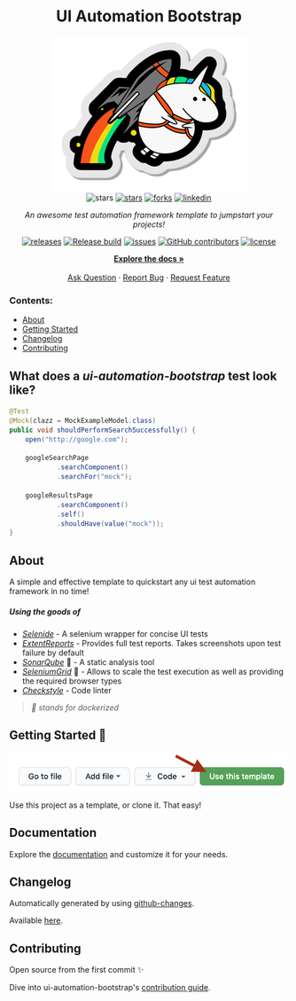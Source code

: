 <h1 align="center">UI Automation Bootstrap</h1>

<div align="center">

<img src="docs/img/my_unicorn.png" alt="logo"/>

<br>

<img src="https://img.shields.io/static/v1?label=%F0%9F%8C%9F&message=If%20Useful&style=style=flat&color=BC4E99" alt="stars"/>
<a href="https://github.com/sergiomartins8/ui-automation-bootstrap/stargazers"><img src="https://img.shields.io/github/stars/sergiomartins8/ui-automation-bootstrap" alt="stars"/></a>
<a href="https://github.com/sergiomartins8/ui-automation-bootstrap/network/members"><img src="https://img.shields.io/github/forks/sergiomartins8/ui-automation-bootstrap" alt="forks"/></a>
<a href="https://www.linkedin.com/in/sergiomartins8/"><img src="https://img.shields.io/badge/-sergiomartins8-blue?logo=Linkedin&logoColor=white&link=https://www.linkedin.com/in/sergiomartins8/" alt="linkedin"/></a>

<i>An awesome test automation framework template to jumpstart your projects!</i>

<a href="https://github.com/sergiomartins8/ui-automation-bootstrap/releases"><img src="https://img.shields.io/github/v/release/sergiomartins8/ui-automation-bootstrap" alt="releases"/></a>
<a href="https://github.com/sergiomartins8/ui-automation-bootstrap/actions?query=workflow%3Arelease"><img src="https://github.com/sergiomartins8/ui-automation-bootstrap/workflows/release/badge.svg" alt="Release build"/></a>
<a href="https://github.com/sergiomartins8/ui-automation-bootstrap/issues"><img src="https://img.shields.io/github/issues/sergiomartins8/ui-automation-bootstrap" alt="issues"/></a>
<a href="https://github.com/sergiomartins8/ui-automation-bootstrap/graphs/contributors"><img alt="GitHub contributors" src="https://img.shields.io/github/contributors/sergiomartins8/ui-automation-bootstrap" alt="contributors"></a>
<a href="https://github.com/sergiomartins8/ui-automation-bootstrap/blob/master/LICENSE"><img src="https://img.shields.io/github/license/sergiomartins8/ui-automation-bootstrap" alt="license"/></a>

<p>
<a href="https://github.com/sergiomartins8/ui-automation-bootstrap"><strong>Explore the docs »</strong></a>
<br />
<br />
<a href="https://github.com/sergiomartins8/ui-automation-bootstrap">Ask Question</a>
·
<a href="https://github.com/sergiomartins8/ui-automation-bootstrap/issues">Report Bug</a>
·
<a href="https://github.com/sergiomartins8/ui-automation-bootstrap/issues">Request Feature</a>
</p>

</div>

### Contents:
* [About](#about)
* [Getting Started](#getting-started-)
* [Changelog](#changelog)
* [Contributing](#contributing)

## What does a _ui-automation-bootstrap_ test look like?
```java
@Test
@Mock(clazz = MockExampleModel.class)
public void shouldPerformSearchSuccessfully() {
    open("http://google.com");

    googleSearchPage
            .searchComponent()
            .searchFor("mock");

    googleResultsPage
            .searchComponent()
            .self()
            .shouldHave(value("mock"));
}
```

## About
A simple and effective template to quickstart any ui test automation framework in no time!

##### Using the goods of 
* _[Selenide](https://github.com/selenide/selenide)_ - A selenium wrapper for concise UI tests
* _[ExtentReports](https://extentreports.com/)_ - Provides full test reports. Takes screenshots upon test failure by default
* _[SonarQube](https://www.sonarqube.org/)_ 🐳 - A static analysis tool
* _[SeleniumGrid](https://github.com/SeleniumHQ/docker-selenium)_ 🐳 - Allows to scale the test execution as well as providing the required browser types
* _[Checkstyle](https://maven.apache.org/plugins/maven-checkstyle-plugin/)_ - Code linter

> _🐳 stands for dockerized_

## Getting Started 🚀

<img src="docs/img/template.png" alt="stars" width="994">

Use this project as a template, or clone it. That easy!

## Documentation
Explore the [documentation](docs/documentation.md) and customize it for your needs.

## Changelog
Automatically generated by using [github-changes](https://github.com/lalitkapoor/github-changes).

Available [here](/docs/CHANGELOG.md).

## Contributing
Open source from the first commit ✨

Dive into ui-automation-bootstrap's [contribution guide](docs/CONTRIBUTING.md).
